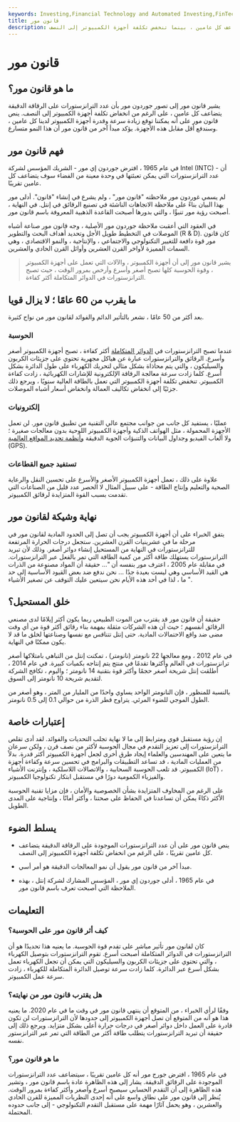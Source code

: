 ```yaml
---
keywords: Investing,Financial Technology and Automated Investing,FinTech
title: قانون مور
description: يشير قانون مور إلى تصور جوردون مور بأن عدد الترانزستورات على الرقاقة الدقيقة يتضاعف كل عامين ، بينما تنخفض تكلفة أجهزة الكمبيوتر إلى النصف.
---
```


# قانون مور
## ما هو قانون مور؟

يشير قانون مور إلى تصور جوردون مور بأن عدد الترانزستورات على الرقاقة الدقيقة يتضاعف كل عامين ، على الرغم من انخفاض تكلفة أجهزة الكمبيوتر إلى النصف. ينص قانون مور على أنه يمكننا توقع زيادة سرعة وقدرة أجهزة الكمبيوتر لدينا كل عامين ، وسندفع أقل مقابل هذه الأجهزة. يؤكد مبدأ آخر من قانون مور أن هذا النمو متسارع.

## فهم قانون مور

في عام 1965 ، افترض جوردون إي مور - الشريك المؤسس لشركة Intel (INTC) - أن عدد الترانزستورات التي يمكن تعبئتها في وحدة معينة من الفضاء سوف يتضاعف كل عامين تقريبًا.

لم يسمي غوردون مور ملاحظته "قانون مور" ، ولم يشرع في إنشاء "قانون". أدلى مور بهذا البيان بناءً على ملاحظة الاتجاهات الناشئة في تصنيع الرقائق في إنتل. في النهاية ، أصبحت رؤية مور تنبؤًا ، والتي بدورها أصبحت القاعدة الذهبية المعروفة باسم قانون مور.

في العقود التي أعقبت ملاحظة جوردون مور الأصلية ، وجه قانون مور صناعة أشباه الموصلات في التخطيط طويل الأجل وتحديد أهداف البحث والتطوير (R & D). كان قانون مور قوة دافعة للتغيير التكنولوجي والاجتماعي ، والإنتاجية ، والنمو الاقتصادي ، وهي السمات المميزة لأواخر القرن العشرين وأوائل القرن الحادي والعشرين.

> يشير قانون مور إلى أن أجهزة الكمبيوتر ، والآلات التي تعمل على أجهزة الكمبيوتر ، وقوة الحوسبة كلها تصبح أصغر وأسرع وأرخص بمرور الوقت ، حيث تصبح الترانزستورات في الدوائر المتكاملة أكثر كفاءة.

>

## ما يقرب من 60 عامًا ؛ لا يزال قويا

بعد أكثر من 50 عامًا ، نشعر بالتأثير الدائم والفوائد لقانون مور من نواح كثيرة.

### الحوسبة

عندما تصبح الترانزستورات في [الدوائر المتكاملة](/integrated-circuit-card) أكثر كفاءة ، تصبح أجهزة الكمبيوتر أصغر وأسرع. الرقائق والترانزستورات عبارة عن هياكل مجهرية تحتوي على جزيئات الكربون والسيليكون ، والتي يتم محاذاة بشكل مثالي لتحريك الكهرباء على طول الدائرة بشكل أسرع. كلما زادت سرعة معالجة الرقاقة الإلكترونية للإشارات الكهربائية ، زادت كفاءة الكمبيوتر. تنخفض تكلفة أجهزة الكمبيوتر التي تعمل بالطاقة العالية سنويًا ، ويرجع ذلك جزئيًا إلى انخفاض تكاليف العمالة وانخفاض أسعار أشباه الموصلات.

### إلكترونيات

عمليًا ، يستفيد كل جانب من جوانب مجتمع عالي التقنية من تطبيق قانون مور. لن تعمل الأجهزة المحمولة ، مثل الهواتف الذكية وأجهزة الكمبيوتر اللوحية بدون معالجات صغيرة ؛ ولا ألعاب الفيديو وجداول البيانات والتنبؤات الجوية الدقيقة [وأنظمة تحديد المواقع العالمية](/geolocation) (GPS).

### تستفيد جميع القطاعات

علاوة على ذلك ، تعمل أجهزة الكمبيوتر الأصغر والأسرع على تحسين النقل والرعاية الصحية والتعليم وإنتاج الطاقة - على سبيل المثال لا الحصر عدد قليل من الصناعات التي تقدمت بسبب القوة المتزايدة لرقائق الكمبيوتر.

## نهاية وشيكة لقانون مور

يتفق الخبراء على أن أجهزة الكمبيوتر يجب أن تصل إلى الحدود المادية لقانون مور في مرحلة ما في عشرينيات القرن العشرين. ستجعل درجات الحرارة المرتفعة للترانزستورات في النهاية من المستحيل إنشاء دوائر أصغر. وذلك لأن تبريد الترانزستورات يستهلك طاقة أكثر من كمية الطاقة التي تمر بالفعل عبر الترانزستورات. في مقابلة عام 2005 ، اعترف مور بنفسه أن "... حقيقة أن المواد مصنوعة من الذرات هي القيد الأساسي وهي ليست بعيدة جدًا ... نحن ندفع ضد بعض القيود الأساسية إلى حد ما ، لذا في أحد هذه الأيام نحن سيتعين عليك التوقف عن تصغير الأشياء ".

## خلق المستحيل؟

حقيقة أن قانون مور قد يقترب من الموت الطبيعي ربما يكون أكثر إيلامًا لدى مصنعي الرقائق أنفسهم ؛ حيث أن هذه الشركات مثقلة بمهمة بناء رقائق أكثر قوة من أي وقت مضى ضد واقع الاحتمالات المادية. حتى إنتل تتنافس مع نفسها وصناعتها لخلق ما قد لا يكون ممكنًا في النهاية.

في عام 2012 ، ومع معالجها 22 نانومتر (نانومتر) ، تمكنت إنتل من التباهي بامتلاكها أصغر ترانزستورات في العالم وأكثرها تقدمًا في منتج يتم إنتاجه بكميات كبيرة. في عام 2014 ، أطلقت إنتل شريحة أصغر حجمًا وأكثر قوة بتقنية 14 نانومتر ؛ واليوم ، تكافح الشركة لتقديم شريحة 10 نانومتر إلى السوق.

بالنسبة للمنظور ، فإن النانومتر الواحد يساوي واحدًا من المليار من المتر ، وهو أصغر من الطول الموجي للضوء المرئي. يتراوح قطر الذرة من حوالي 0.1 إلى 0.5 نانومتر.

## إعتبارات خاصة

إن رؤية مستقبل قوي ومترابط إلى ما لا نهاية تجلب التحديات والفوائد. لقد أدى تقلص الترانزستورات إلى تعزيز التقدم في مجال الحوسبة لأكثر من نصف قرن ، ولكن سرعان ما يتعين على المهندسين والعلماء إيجاد طرق أخرى لجعل أجهزة الكمبيوتر أكثر قدرة. بدلاً من العمليات المادية ، قد تساعد التطبيقات والبرامج في تحسين سرعة وكفاءة أجهزة الكمبيوتر. قد تلعب الحوسبة السحابية ، والاتصالات اللاسلكية ، وإنترنت الأشياء (IoT) ، والفيزياء الكمومية دورًا في مستقبل ابتكار تكنولوجيا الكمبيوتر.

على الرغم من المخاوف المتزايدة بشأن الخصوصية والأمان ، فإن مزايا تقنية الحوسبة الأكثر ذكاءً يمكن أن تساعدنا في الحفاظ على صحتنا ، وأكثر أمانًا ، وإنتاجية على المدى الطويل.

## يسلط الضوء

- ينص قانون مور على أن عدد الترانزستورات الموجودة على الرقاقة الدقيقة يتضاعف كل عامين تقريبًا ، على الرغم من انخفاض تكلفة أجهزة الكمبيوتر إلى النصف.

- مبدأ آخر من قانون مور يقول أن نمو المعالجات الدقيقة هو أمر أسي.

- في عام 1965 ، أدلى جوردون إي مور ، المؤسس المشارك لشركة إنتل ، بهذه الملاحظة التي أصبحت تعرف باسم قانون مور.

## التعليمات

### كيف أثر قانون مور على الحوسبة؟

كان لقانون مور تأثير مباشر على تقدم قوة الحوسبة. ما يعنيه هذا تحديدًا هو أن الترانزستورات في الدوائر المتكاملة أصبحت أسرع. تقوم الترانزستورات بتوصيل الكهرباء ، والتي تحتوي على جزيئات الكربون والسيليكون التي يمكن أن تجعل الكهرباء تعمل بشكل أسرع عبر الدائرة. كلما زادت سرعة توصيل الدائرة المتكاملة للكهرباء ، زادت سرعة عمل الكمبيوتر.

### هل يقترب قانون مور من نهايته؟

وفقًا لرأي الخبراء ، من المتوقع أن ينتهي قانون مور في وقت ما في عام 2020. ما يعنيه هذا هو أنه من المتوقع أن تصل أجهزة الكمبيوتر إلى حدودها لأن الترانزستورات لن تكون قادرة على العمل داخل دوائر أصغر في درجات حرارة أعلى بشكل متزايد. ويرجع ذلك إلى حقيقة أن تبريد الترانزستورات يتطلب طاقة أكثر من الطاقة التي تمر عبر الترانزستور نفسه.

### ما هو قانون مور؟

في عام 1965 ، افترض جورج مور أنه كل عامين تقريبًا ، سيتضاعف عدد الترانزستورات الموجودة على الرقائق الدقيقة. يشار إلى هذه الظاهرة عادة باسم قانون مور ، وتشير هذه الظاهرة إلى أن التقدم الحسابي سيصبح أسرع وأصغر وأكثر كفاءة بمرور الوقت. يُنظر إلى قانون مور على نطاق واسع على أنه إحدى النظريات المميزة للقرن الحادي والعشرين ، وهو يحمل آثارًا مهمة على مستقبل التقدم التكنولوجي - إلى جانب حدوده المحتملة.

